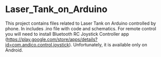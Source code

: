 # Laser_Tank_on_Arduino
This project contains files related to Laser Tank on Arduino controlled by phone. In includes .ino file with code and schematics. For remote control you will need to install Bluetooth RC Joystick Controller app (https://play.google.com/store/apps/details?id=com.andico.control.joystick). Unfortunately, it is available only on Android.
